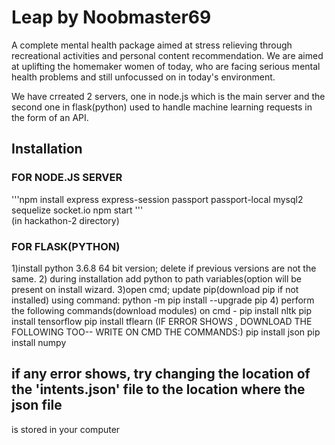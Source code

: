 # Leap by Noobmaster69
     
 A complete mental health package aimed at stress relieving through recreational activities and personal content recommendation. 
 We are aimed at uplifting the homemaker women of today, who are facing serious mental health problems and still unfocussed on in today's environment.     
 
 We have crreated 2 servers, one in node.js which is the main server and the second one in flask(python) used to handle machine learning requests in the form of an API.     
 
## Installation

### FOR NODE.JS SERVER

'''npm install express express-session passport passport-local mysql2 sequelize socket.io
npm start 
 '''   
 (in hackathon-2 directory)
 
 
 ### FOR FLASK(PYTHON)
     
1)install python 3.6.8 64 bit version; delete if previous versions are not the same.
2) during installation add python to path variables(option will be present on install wizard. 
3)open cmd; update pip(download pip if not installed) using command:  python -m pip install --upgrade pip
4) perform the following commands(download modules) on cmd -
pip install nltk
pip install tensorflow
pip install tflearn
(IF ERROR SHOWS , DOWNLOAD THE FOLLOWING TOO-- WRITE ON CMD THE COMMANDS:)
pip install json
pip install numpy
## if any error shows, try changing the location of the 'intents.json' file to the location where the json file
is stored in your computer

